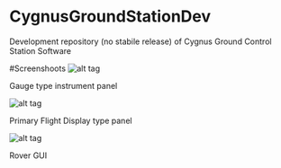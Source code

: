 # CygnusGroundStationDev
Development repository (no stabile release) of Cygnus Ground Control Station Software

#Screenshoots
![alt tag](https://cloud.githubusercontent.com/assets/6670256/17699684/65cfc3a8-63c2-11e6-86b0-6aa920e0d4e0.png "Gauge type instrument panel")

Gauge type instrument panel

![alt tag](https://cloud.githubusercontent.com/assets/6670256/17699683/65c9da42-63c2-11e6-8c55-24277b76da62.png "Primary Flight Display type panel")

Primary Flight Display type panel

![alt tag](https://cloud.githubusercontent.com/assets/6670256/17699683/65c9da42-63c2-11e6-8c55-24277b76da62.png "Rover GUI")

Rover GUI
